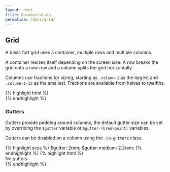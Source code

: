 ```yaml
---
layout: docs
title: Documentation
permalink: /docs/grid/
---
```


<section class="" id="grid">
    <div class="info column-1-2 column-small-1">
        <h2>Grid</h2>
        <p>A basic fort grid uses a container, multiple rows and multiple columns.</p>
        <p>A container resizes itself depending on the screen size. A row breaks the grid onto a new row and a column splits the grid horizontally.</p>
        <p>Columns use fractions for sizing, starting as <code>.column-1</code> as the largest and <code>.column-1-12</code> as the smallest. Fractions are available from halves to twelfths.</p>
    </div>
    <div class="code column-1-2 column-small-1">
{% highlight html %}
<div class="container">
    <div class="row">
        <div class="column-1-2"></div>
        <div class="column-1-4"></div>
        <div class="column-1-4"></div>
    </div>
    <div class="row">
        <div class="column-1-2"></div>
        <div class="column-1-2"></div>
    </div>
</div>
{% endhighlight %}
    </div>
</section>

<section class="" id="gutters">
    <div class="info column-1-2 column-small-1">
        <h3>Gutters</h3>
        <p>Gutters provide padding around columns, the default gutter size can be set by overriding the <code>$gutter</code> variable or <code>$gutter-(breakpoint)</code> variables.</p>
        <p>Gutters can be disabled on a column using the <code>.no-gutters</code> class.</p>
    </div>
    <div class="code column-1-2 column-small-1">
{% highlight scss %}
$gutter: 2rem;
$gutter-medium: 2.2rem;
{% endhighlight %}
{% highlight html %}
<div class="column-1 no-gutter">No gutters</div>
{% endhighlight %}
    </div>
</section>
